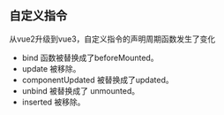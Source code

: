 ## 自定义指令

从vue2升级到vue3，自定义指令的声明周期函数发生了变化
- bind 函数被替换成了beforeMounted。
- update 被移除。
- componentUpdated 被替换成了updated。
- unbind 被替换成了 unmounted。
- inserted 被移除。